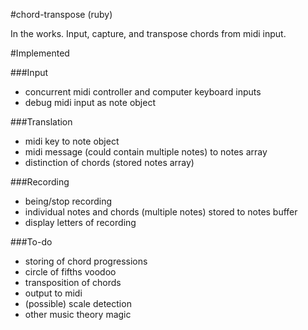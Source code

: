 #chord-transpose (ruby)

In the works. Input, capture, and transpose chords from midi input.

#Implemented

###Input
- concurrent midi controller and computer keyboard inputs
- debug midi input as note object

###Translation
- midi key to note object 
- midi message (could contain multiple notes) to notes array
- distinction of chords (stored notes array)

###Recording
- being/stop recording
- individual notes and chords (multiple notes) stored to notes buffer
- display letters of recording

###To-do

- storing of chord progressions
- circle of fifths voodoo
- transposition of chords
- output to midi
- (possible) scale detection
- other music theory magic